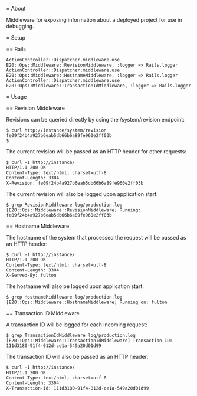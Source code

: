 = About

Middleware for exposing information about a deployed project for use in debugging.

= Setup

== Rails

    ActionController::Dispatcher.middleware.use E20::Ops::Middleware::RevisionMiddleware, :logger => Rails.logger
    ActionController::Dispatcher.middleware.use E20::Ops::Middleware::HostnameMiddleware, :logger => Rails.logger
    ActionController::Dispatcher.middleware.use E20::Ops::Middleware::TransactionIdMiddleware, :logger => Rails.logger

= Usage

== Revision Middleware

Revisions can be queried directly by using the /system/revision endpoint:

    $ curl http://instance/system/revision
    fe09f24b4a927b6eab5db66b6a89fe960e2ff03b
    $

The current revision will be passed as an HTTP header for other requests:

    $ curl -I http://instance/
    HTTP/1.1 200 OK
    Content-Type: text/html; charset=utf-8
    Content-Length: 3304
    X-Revision: fe09f24b4a927b6eab5db66b6a89fe960e2ff03b

The current revision will also be logged upon application start:

    $ grep RevisionMiddleware log/production.log
    [E20::Ops::Middleware::RevisionMiddleware] Running: fe09f24b4a927b6eab5db66b6a89fe960e2ff03b

== Hostname Middleware

The hostname of the system that processed the request will be passed as an HTTP header:

    $ curl -I http://instance/
    HTTP/1.1 200 OK
    Content-Type: text/html; charset=utf-8
    Content-Length: 3304
    X-Served-By: fulton
    
The hostname will also be logged upon application start:

    $ grep HostnameMiddleware log/production.log
    [E20::Ops::Middleware::HostnameMiddleware] Running on: fulton

== Transaction ID Middleware

A transaction ID will be logged for each incoming request:

    $ grep TransactionIdMiddleware log/production.log
    [E20::Ops::Middleware::TransactionIdMiddleware] Transaction ID: 111d3180-91f4-012d-ce1a-549a20d01d99

The transaction ID will also be passed as an HTTP header:

    $ curl -I http://instance/
    HTTP/1.1 200 OK
    Content-Type: text/html; charset=utf-8
    Content-Length: 3304
    X-Transaction-Id: 111d3180-91f4-012d-ce1a-549a20d01d99







